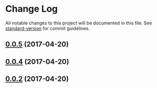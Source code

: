 # Change Log

All notable changes to this project will be documented in this file.
See [standard-version](https://github.com/conventional-changelog/standard-version) for commit guidelines.

<a name="0.0.5"></a>
## [0.0.5](https://github.com/WartClaes/lerna-poc/compare/tt-form@0.0.4...tt-form@0.0.5) (2017-04-20)




<a name="0.0.4"></a>
## [0.0.4](https://github.com/WartClaes/lerna-poc/compare/tt-form@0.0.2...tt-form@0.0.4) (2017-04-20)




<a name="0.0.2"></a>
## [0.0.2](https://github.com/WartClaes/lerna-poc/compare/tt-form@0.0.2...tt-form@0.0.2) (2017-04-20)

